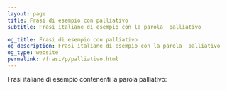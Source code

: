 ```yaml
---
layout: page
title: Frasi di esempio con palliativo 
subtitle: Frasi italiane di esempio con la parola  palliativo

og_title: Frasi di esempio con palliativo 
og_description: Frasi italiane di esempio con la parola  palliativo
og_type: website
permalink: /frasi/p/palliativo.html
---
```


Frasi italiane di esempio contenenti la parola palliativo:


